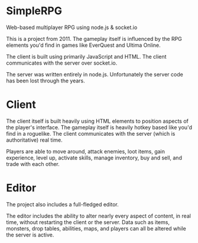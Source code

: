 SimpleRPG
=========

Web-based multiplayer RPG using node.js & socket.io

This is a project from 2011. The gameplay itself is influenced by the RPG elements you'd find in games like EverQuest and Ultima Online.

The client is built using primarily JavaScript and HTML. The client communicates with the server over socket.io.

The server was written entirely in node.js. Unfortunately the server code has been lost through the years.

Client
=========
The client itself is built heavily using HTML elements to position aspects of the player's interface.
The gameplay itself is heavily hotkey based like you'd find in a roguelike. The client communicates with the server (which is authoritative) real time.

Players are able to move around, attack enemies, loot items, gain experience, level up, activate skills, manage inventory, buy and sell, and trade with each other.

Editor
=========
The project also includes a full-fledged editor.

The editor includes the ability to alter nearly every aspect of content, in real time, without restarting the client or the server. Data such as items, monsters, drop tables, abilities, maps, and players can all be altered while the server is active.
